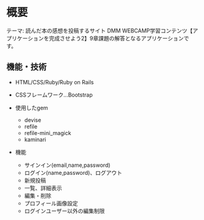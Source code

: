# 概要
テーマ: 読んだ本の感想を投稿するサイト
DMM WEBCAMP学習コンテンツ【アプリケーションを完成させよう2】9章課題の解答となるアプリケーションです。

## 機能・技術
* HTML/CSS/Ruby/Ruby on Rails
* CSSフレームワーク...Bootstrap
* 使用したgem
	* devise
	* refile
	* refile-mini_magick
	* kaminari  

* 機能
	* サインイン(email,name,password)
	* ログイン(name,password)、ログアウト
	* 新規投稿
	* 一覧、詳細表示
	* 編集・削除
	* プロフィール画像設定
	* ログインユーザー以外の編集制限
